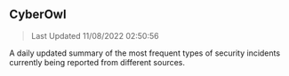 ## CyberOwl 
> Last Updated 11/08/2022 02:50:56 


A daily updated summary of the most frequent types of security incidents currently being reported from different sources.

